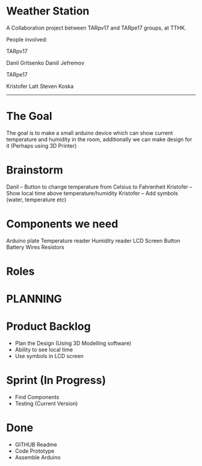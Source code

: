 # Weather Station

A Collaboration project between TARpv17 and TARpe17 groups, at TTHK.

People involved:

TARpv17

Danil Gritsenko
Daniil Jefremov

TARpe17

Kristofer Latt
Steven Koska

---------------------------------

# The Goal

The goal is to make a small arduino device which can show current temperature and humidity in the room, additionally we can make design for it (Perhaps using 3D Printer)


# Brainstorm

Danil – Button to change temperature from Celsius to Fahrenheit
Kristofer – Show local time above temperature/humidity
Kristofer – Add symbols (water, temperature etc)

# Components we need

Arduino plate
Temperature reader
Humidity reader
LCD Screen
Button
Battery
Wires
Resistors

# Roles

# PLANNING

# Product Backlog
- Plan the Design (Using 3D Modelling software)
- Ability to see local time
- Use symbols in LCD screen
# Sprint (In Progress)
- Find Components
- Testing (Current Version)
# Done
- GITHUB Readme
- Code Prototype
- Assemble Arduino





